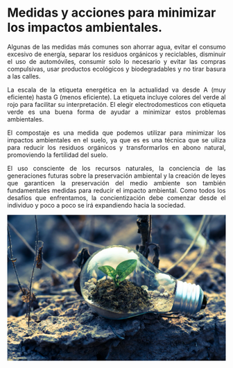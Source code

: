 # Medidas y acciones para minimizar los impactos ambientales.

<p align="justify">
Algunas de las medidas más comunes son ahorrar agua, evitar el consumo excesivo de energía, separar los residuos orgánicos y reciclables, disminuir el uso de automóviles, consumir solo lo necesario y evitar las compras compulsivas, usar productos ecológicos y biodegradables y no tirar basura a las calles.
</p>

<p align="justify">
La escala de la etiqueta energética en la actualidad va desde A (muy eficiente) hasta G (menos eficiente). La etiqueta incluye colores del verde al rojo para facilitar su interpretación. El elegir electrodomesticos con etiqueta verde es una buena forma de ayudar a minimizar estos problemas ambientales.
</p>

<p align="justify">
El compostaje es una medida que podemos utilizar para minimizar los impactos ambientales en el suelo, ya que es es una técnica que se uiliza para reducir los residuos orgánicos y transformarlos en abono natural, promoviendo la fertilidad del suelo.
</p>

<p align="justify">
El uso consciente de los recursos naturales, la conciencia de las generaciones futuras sobre la preservación ambiental y la creación de leyes que garanticen la preservación del medio ambiente son también fundamentales medidas para reducir el impacto ambiental. Como todos los desafíos que enfrentamos, la concientización debe comenzar desde el individuo y poco a poco se irá expandiendo hacia la sociedad.
</p>

![Medidas y acciones](img/medidas.jpg)
